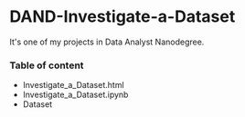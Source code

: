 # DAND-Investigate-a-Dataset
It's one of my projects in Data Analyst Nanodegree.

### Table of content
- Investigate_a_Dataset.html
- Investigate_a_Dataset.ipynb
- Dataset
